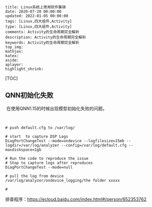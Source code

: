 ```
title: Linux系统上常用软件集锦
date: 2020-07-20 00:00:00
updated: 2022-01-05 00:00:00
tags: [Linux,四大组件,Activity]
type: [Linux,四大组件,Activity]
comments: Activity的生命周期完全解析
description: Activity的生命周期完全解析
keywords: Activity的生命周期完全解析
top_img:
mathjax:
katex:
aside:
aplayer:
highlight_shrink:
```

[TOC]



## QNN初始化失败

​		在使用QNN1.15的时候出现模型初始化失败的问题。

​		

```shell
# push default.cfg to /var/log/

# start  to capture DSP Logs
DiagPortChangeTest --mode=ondevice --logfilesize=15mb --logdir=/var/log/analyzer --config=/var/log/default.cfg --maxdiskspace=1gb

# Run the code to reproduce the issue
# Stop to capture logs after reproduces
DiagPortChangeTest --mode=null

# pull the log from device
/var/log/analyzer/ondevice_logging/the folder xxxxx

#
```

排查程序：https://ecloud.baidu.com/index.html#/person/652353762
